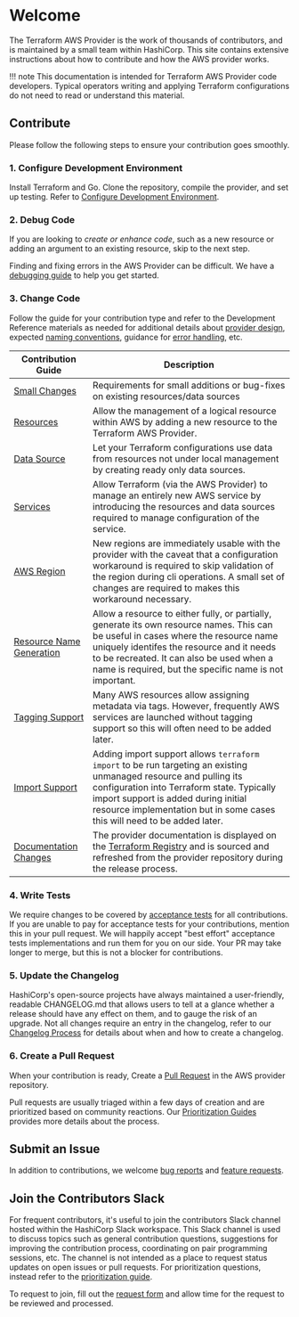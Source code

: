 # Welcome

The Terraform AWS Provider is the work of thousands of contributors, and is maintained by a small team within HashiCorp. This site contains extensive instructions about how to contribute and how the AWS provider works.

!!! note
    This documentation is intended for Terraform AWS Provider code developers. Typical operators writing and applying Terraform configurations do not need to read or understand this material.

## Contribute

Please follow the following steps to ensure your contribution goes smoothly.

### 1. Configure Development Environment

Install Terraform and Go. Clone the repository, compile the provider, and set up testing. Refer to [Configure Development Environment](development-environment.md).

### 2. Debug Code

If you are looking to _create or enhance code_, such as a new resource or adding an argument to an existing resource, skip to the next step.

Finding and fixing errors in the AWS Provider can be difficult. We have a [debugging guide](debugging.md) to help you get started.

### 3. Change Code

Follow the guide for your contribution type and refer to the Development Reference materials as needed for additional details about [provider design](provider-design.md), expected [naming conventions](naming.md), guidance for [error handling](error-handling.md), etc.

| Contribution Guide | Description |
|--------------------|-------------|
| [Small Changes](bugs-and-enhancements.md) | Requirements for small additions or bug-fixes on existing resources/data sources |
| [Resources](add-a-new-resource.md) | Allow the management of a logical resource within AWS by adding a new resource to the Terraform AWS Provider. |
| [Data Source](add-a-new-datasource.md) | Let your Terraform configurations use data from resources not under local management by creating ready only data sources. |
| [Services](add-a-new-service.md) | Allow Terraform (via the AWS Provider) to manage an entirely new AWS service by introducing the resources and data sources required to manage configuration of the service. |
| [AWS Region](add-a-new-region.md) | New regions are immediately usable with the provider with the caveat that a configuration workaround is required to skip validation of the region during cli operations. A small set of changes are required to makes this workaround necessary. |
| [Resource Name Generation](resource-name-generation.md) | Allow a resource to either fully, or partially, generate its own resource names. This can be useful in cases where the resource name uniquely identifes the resource and it needs to be recreated. It can also be used when a name is required, but the specific name is not important. |
| [Tagging Support](resource-tagging.md) | Many AWS resources allow assigning metadata via tags. However, frequently AWS services are launched without tagging support so this will often need to be added later. |
| [Import Support](add-import-support.md) | Adding import support allows `terraform import` to be run targeting an existing unmanaged resource and pulling its configuration into Terraform state. Typically import support is added during initial resource implementation but in some cases this will need to be added later. |
| [Documentation Changes](documentation-changes.md)| The provider documentation is displayed on the [Terraform Registry](https://registry.terraform.io/providers/hashicorp/aws/latest) and is sourced and refreshed from the provider repository during the release process. |

### 4. Write Tests

We require changes to be covered by [acceptance tests](running-and-writing-acceptance-tests.md) for all contributions. If you are unable to pay for acceptance tests for your contributions, mention this in your pull request. We will happily accept "best effort" acceptance tests implementations and run them for you on our side. Your PR may take longer to merge, but this is not a blocker for contributions.

### 5. Update the Changelog

HashiCorp's open-source projects have always maintained a user-friendly, readable CHANGELOG.md that allows users to tell at a glance whether a release should have any effect on them, and to gauge the risk of an upgrade. Not all changes require an entry in the changelog, refer to our [Changelog Process](changelog-process.md) for details about when and how to create a changelog.

### 6. Create a Pull Request

When your contribution is ready, Create a [Pull Request](raising-a-pull-request.md) in the AWS provider repository.

Pull requests are usually triaged within a few days of creation and are prioritized based on community reactions. Our [Prioritization Guides](prioritization.md) provides more details about the process.

## Submit an Issue

In addition to contributions, we welcome [bug reports](https://github.com/hashicorp/terraform-provider-aws/issues/new?assignees=&labels=&template=Bug_Report.md) and [feature requests](https://github.com/hashicorp/terraform-provider-aws/issues/new?assignees=&labels=enhancement&template=Feature_Request.md).

## Join the Contributors Slack

For frequent contributors, it's useful to join the contributors Slack channel hosted within the HashiCorp Slack workspace. This Slack channel is used to discuss topics such as general contribution questions, suggestions for improving the contribution process, coordinating on pair programming sessions, etc. The channel is not intended as a place to request status updates on open issues or pull requests. For prioritization questions, instead refer to the [prioritization guide](prioritization.md).

To request to join, fill out the [request form](https://forms.gle/Gf9ZAmUYXuzafkct6) and allow time for the request to be reviewed and processed.
